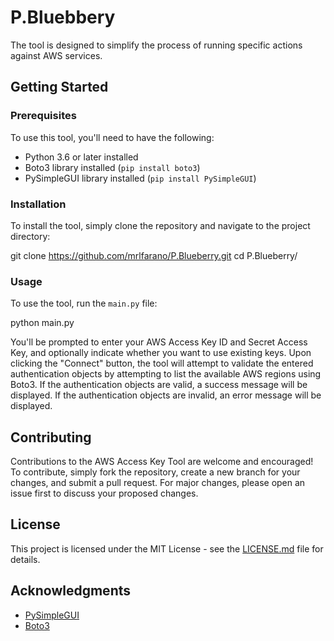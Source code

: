 # P.Bluebbery
The tool is designed to simplify the process of running specific actions against AWS services.

## Getting Started

### Prerequisites

To use this tool, you'll need to have the following:

- Python 3.6 or later installed
- Boto3 library installed (`pip install boto3`)
- PySimpleGUI library installed (`pip install PySimpleGUI`)

### Installation

To install the tool, simply clone the repository and navigate to the project directory:

git clone https://github.com/mrlfarano/P.Blueberry.git
cd P.Blueberry/

### Usage

To use the tool, run the `main.py` file:

python main.py

You'll be prompted to enter your AWS Access Key ID and Secret Access Key, and optionally indicate whether you want to use existing keys. Upon clicking the "Connect" button, the tool will attempt to validate the entered authentication objects by attempting to list the available AWS regions using Boto3. If the authentication objects are valid, a success message will be displayed. If the authentication objects are invalid, an error message will be displayed.

## Contributing

Contributions to the AWS Access Key Tool are welcome and encouraged! To contribute, simply fork the repository, create a new branch for your changes, and submit a pull request. For major changes, please open an issue first to discuss your proposed changes.

## License

This project is licensed under the MIT License - see the [LICENSE.md](LICENSE.md) file for details.

## Acknowledgments

- [PySimpleGUI](https://github.com/PySimpleGUI/PySimpleGUI)
- [Boto3](https://github.com/boto/boto3)
